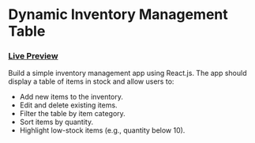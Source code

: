 # Dynamic Inventory Management Table

### [Live Preview](https://dynamic-inventory-management.vercel.app/)

Build a simple inventory management app using React.js. The app should display a table of items in stock and allow users to:
- Add new items to the inventory.
- Edit and delete existing items.
- Filter the table by item category.
- Sort items by quantity.
- Highlight low-stock items (e.g., quantity below 10).
